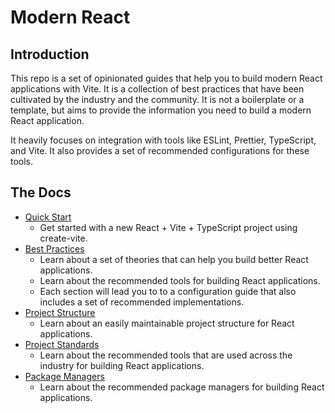 # Modern React

## Introduction

This repo is a set of opinionated guides that help you to build modern React applications with Vite. It is a collection of best practices that have been cultivated by the industry and the community. It is not a boilerplate or a template, but aims to provide the information you need to build a modern React application.

It heavily focuses on integration with tools like ESLint, Prettier, TypeScript, and Vite. It also provides a set of recommended configurations for these tools.

## The Docs

- [Quick Start](./docs/getting-started.md) 
    - Get started with a new React + Vite + TypeScript project using create-vite.
- [Best Practices](./docs/best-practices.md) 
    - Learn about a set of theories that can help you build better React applications.
    - Learn about the recommended tools for building React applications.
    - Each section will lead you to to a configuration guide that also includes a set of recommended implementations.
- [Project Structure](./docs/project-structure.md) 
    - Learn about an easily maintainable project structure for React applications.
- [Project Standards](./docs/project-standards.md) 
    - Learn about the recommended tools that are used across the industry for building React applications.
- [Package Managers](./docs/package-managers.md) 
    - Learn about the recommended package managers for building React applications.
    




